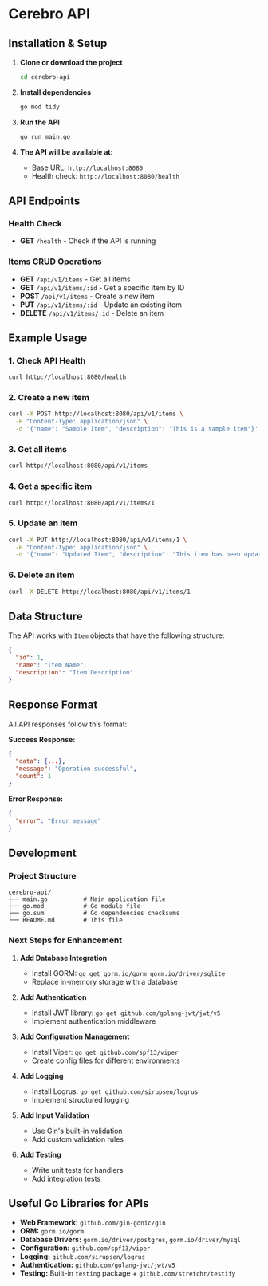 # Cerebro API


## Installation & Setup

1. **Clone or download the project**
   ```bash
   cd cerebro-api
   ```

2. **Install dependencies**
   ```bash
   go mod tidy
   ```

3. **Run the API**
   ```bash
   go run main.go
   ```

4. **The API will be available at:**
   - Base URL: `http://localhost:8080`
   - Health check: `http://localhost:8080/health`

## API Endpoints

### Health Check
- **GET** `/health` - Check if the API is running

### Items CRUD Operations
- **GET** `/api/v1/items` - Get all items
- **GET** `/api/v1/items/:id` - Get a specific item by ID
- **POST** `/api/v1/items` - Create a new item
- **PUT** `/api/v1/items/:id` - Update an existing item
- **DELETE** `/api/v1/items/:id` - Delete an item

## Example Usage

### 1. Check API Health
```bash
curl http://localhost:8080/health
```

### 2. Create a new item
```bash
curl -X POST http://localhost:8080/api/v1/items \
  -H "Content-Type: application/json" \
  -d '{"name": "Sample Item", "description": "This is a sample item"}'
```

### 3. Get all items
```bash
curl http://localhost:8080/api/v1/items
```

### 4. Get a specific item
```bash
curl http://localhost:8080/api/v1/items/1
```

### 5. Update an item
```bash
curl -X PUT http://localhost:8080/api/v1/items/1 \
  -H "Content-Type: application/json" \
  -d '{"name": "Updated Item", "description": "This item has been updated"}'
```

### 6. Delete an item
```bash
curl -X DELETE http://localhost:8080/api/v1/items/1
```

## Data Structure

The API works with `Item` objects that have the following structure:

```json
{
  "id": 1,
  "name": "Item Name",
  "description": "Item Description"
}
```

## Response Format

All API responses follow this format:

**Success Response:**
```json
{
  "data": {...},
  "message": "Operation successful",
  "count": 1
}
```

**Error Response:**
```json
{
  "error": "Error message"
}
```

## Development

### Project Structure
```
cerebro-api/
├── main.go          # Main application file
├── go.mod           # Go module file
├── go.sum           # Go dependencies checksums
└── README.md        # This file
```

### Next Steps for Enhancement

1. **Add Database Integration**
   - Install GORM: `go get gorm.io/gorm gorm.io/driver/sqlite`
   - Replace in-memory storage with a database

2. **Add Authentication**
   - Install JWT library: `go get github.com/golang-jwt/jwt/v5`
   - Implement authentication middleware

3. **Add Configuration Management**
   - Install Viper: `go get github.com/spf13/viper`
   - Create config files for different environments

4. **Add Logging**
   - Install Logrus: `go get github.com/sirupsen/logrus`
   - Implement structured logging

5. **Add Input Validation**
   - Use Gin's built-in validation
   - Add custom validation rules

6. **Add Testing**
   - Write unit tests for handlers
   - Add integration tests

## Useful Go Libraries for APIs

- **Web Framework:** `github.com/gin-gonic/gin`
- **ORM:** `gorm.io/gorm`
- **Database Drivers:** `gorm.io/driver/postgres`, `gorm.io/driver/mysql`
- **Configuration:** `github.com/spf13/viper`
- **Logging:** `github.com/sirupsen/logrus`
- **Authentication:** `github.com/golang-jwt/jwt/v5`
- **Testing:** Built-in `testing` package + `github.com/stretchr/testify`

